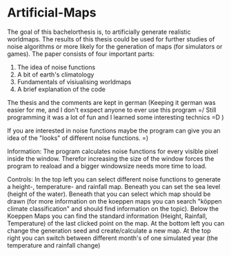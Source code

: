 # Artificial-Maps
The goal of this bachelorthesis is, to artificially generate realistic worldmaps. The results of this thesis could be used for further studies of noise algorithms or more likely for the generation of maps (for simulators or games).
The paper consists of four important parts:
1. The idea of noise functions
2. A bit of earth's climatology
3. Fundamentals of visiualising worldmaps
4. A brief explanation of the code

The thesis and the comments are kept in german (Keeping it german was easier for me, and I don't exspect anyone to ever use this program =/   Still programming it was a lot of fun and I learned some interesting technics =D  )

If you are interested in noise functions maybe the program can give you an idea of the "looks" of different noise functions. =)

Information:
The program calculates noise functions for every visible pixel inside the window. Therefor increasing the size of the window forces the program to reaload and a bigger windowsize needs more time to load.

Controls:
In the top left you can select different noise functions to generate a height-, temperature- and rainfall map. 
Beneath you can set the sea level (height of the water).
Beneath that you can select which map should be drawn (for more information on the koeppen maps you can search "köppen climate classification" and should find information on the topic).
Below the Koeppen Maps you can find the standard information (Height, Rainfall, Temperature) of the last clicked point on the map.
At the bottom left you can change the generation seed and create/calculate a new map.
At the top right you can switch between different month's of one simulated year (the temperature and rainfall change)
